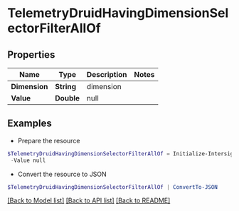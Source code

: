 # TelemetryDruidHavingDimensionSelectorFilterAllOf
## Properties

Name | Type | Description | Notes
------------ | ------------- | ------------- | -------------
**Dimension** | **String** | dimension | 
**Value** | **Double** | null | 

## Examples

- Prepare the resource
```powershell
$TelemetryDruidHavingDimensionSelectorFilterAllOf = Initialize-IntersightTelemetryDruidHavingDimensionSelectorFilterAllOf  -Dimension null `
 -Value null
```

- Convert the resource to JSON
```powershell
$TelemetryDruidHavingDimensionSelectorFilterAllOf | ConvertTo-JSON
```

[[Back to Model list]](../README.md#documentation-for-models) [[Back to API list]](../README.md#documentation-for-api-endpoints) [[Back to README]](../README.md)

